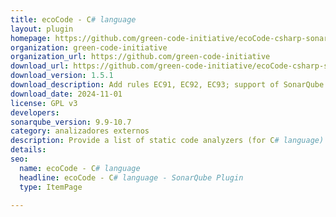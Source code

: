 ```yaml
---
title: ecoCode - C# language
layout: plugin
homepage: https://github.com/green-code-initiative/ecoCode-csharp-sonarqube
organization: green-code-initiative
organization_url: https://github.com/green-code-initiative
download_url: https://github.com/green-code-initiative/ecoCode-csharp-sonarqube/releases/download/1.5.1/ecocode-csharp-plugin-1.5.1.jar
download_version: 1.5.1
download_description: Add rules EC91, EC92, EC93; support of SonarQube 10.7; upgrade internal library versions
download_date: 2024-11-01
license: GPL v3
developers: 
sonarqube_version: 9.9-10.7
category: analizadores externos
description: Provide a list of static code analyzers (for C# language) to highlight code structures that may have a negative ecological impact&#58; energy and resources over-consumption, "fatware", shortening terminals' lifespan, etc.
details: 
seo:
  name: ecoCode - C# language
  headline: ecoCode - C# language - SonarQube Plugin
  type: ItemPage

---
```

